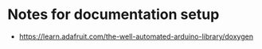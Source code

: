 # Notes for documentation setup

- <https://learn.adafruit.com/the-well-automated-arduino-library/doxygen>
